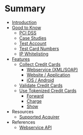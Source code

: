 # Summary

* [Introduction](README.md)
* [Good to Know](general_information.md)
   * [PCI DSS](understand_pci_dss.md)
   * [Case Studies](sample_business_cases.md)
   * [Test Account](live_mode-test.md)
   * [Test Card Numbers](test_card_numbers.md)
   * [IP Whitelisting](ip_whitelisting.md)
* [Features](featuresmd.md)
   * [Collect Credit Cards](collect_payment_data.md)
       * [Webservice (XML/SOAP)](webservice.md)
       * [Website / Application](website-application.md)
       * [iOS / Android](mobile-app.md)
   * [Validate Credit Cards](validate.md)
   * [Use Tokenized Credit Cards](utilize.md)
       * [Forward](forward.md)
       * [Charge](charge.md)
       * [Show](show.md)
* Resources
   * [Supported Acquirer](supported_acquirer.md)
* References
   * [Webservice API](webservice_api.md)

